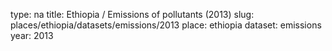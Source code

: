 type: na
title: Ethiopia / Emissions of pollutants (2013)
slug: places/ethiopia/datasets/emissions/2013
place: ethiopia
dataset: emissions
year: 2013
